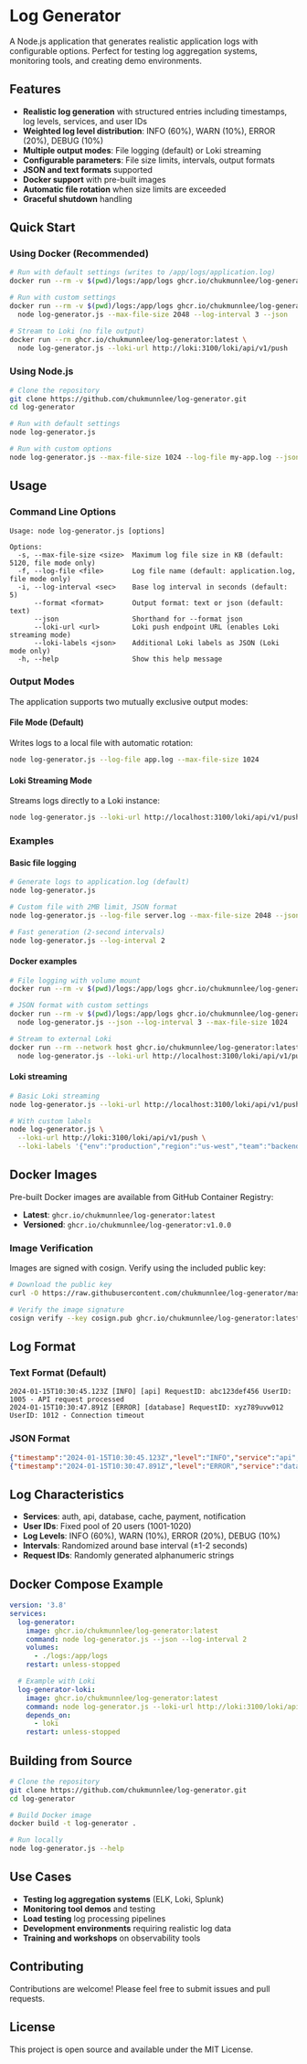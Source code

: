 # Log Generator

A Node.js application that generates realistic application logs with configurable options. Perfect for testing log aggregation systems, monitoring tools, and creating demo environments.

## Features

- **Realistic log generation** with structured entries including timestamps, log levels, services, and user IDs
- **Weighted log level distribution**: INFO (60%), WARN (10%), ERROR (20%), DEBUG (10%)
- **Multiple output modes**: File logging (default) or Loki streaming
- **Configurable parameters**: File size limits, intervals, output formats
- **JSON and text formats** supported
- **Docker support** with pre-built images
- **Automatic file rotation** when size limits are exceeded
- **Graceful shutdown** handling

## Quick Start

### Using Docker (Recommended)

```bash
# Run with default settings (writes to /app/logs/application.log)
docker run --rm -v $(pwd)/logs:/app/logs ghcr.io/chukmunnlee/log-generator:latest

# Run with custom settings
docker run --rm -v $(pwd)/logs:/app/logs ghcr.io/chukmunnlee/log-generator:latest \
  node log-generator.js --max-file-size 2048 --log-interval 3 --json

# Stream to Loki (no file output)
docker run --rm ghcr.io/chukmunnlee/log-generator:latest \
  node log-generator.js --loki-url http://loki:3100/loki/api/v1/push
```

### Using Node.js

```bash
# Clone the repository
git clone https://github.com/chukmunnlee/log-generator.git
cd log-generator

# Run with default settings
node log-generator.js

# Run with custom options
node log-generator.js --max-file-size 1024 --log-file my-app.log --json
```

## Usage

### Command Line Options

```
Usage: node log-generator.js [options]

Options:
  -s, --max-file-size <size>  Maximum log file size in KB (default: 5120, file mode only)
  -f, --log-file <file>       Log file name (default: application.log, file mode only)
  -i, --log-interval <sec>    Base log interval in seconds (default: 5)
      --format <format>       Output format: text or json (default: text)
      --json                  Shorthand for --format json
      --loki-url <url>        Loki push endpoint URL (enables Loki streaming mode)
      --loki-labels <json>    Additional Loki labels as JSON (Loki mode only)
  -h, --help                  Show this help message
```

### Output Modes

The application supports two mutually exclusive output modes:

#### File Mode (Default)
Writes logs to a local file with automatic rotation:
```bash
node log-generator.js --log-file app.log --max-file-size 1024
```

#### Loki Streaming Mode
Streams logs directly to a Loki instance:
```bash
node log-generator.js --loki-url http://localhost:3100/loki/api/v1/push
```

### Examples

#### Basic file logging
```bash
# Generate logs to application.log (default)
node log-generator.js

# Custom file with 2MB limit, JSON format
node log-generator.js --log-file server.log --max-file-size 2048 --json

# Fast generation (2-second intervals)
node log-generator.js --log-interval 2
```

#### Docker examples
```bash
# File logging with volume mount
docker run --rm -v $(pwd)/logs:/app/logs ghcr.io/chukmunnlee/log-generator:latest

# JSON format with custom settings
docker run --rm -v $(pwd)/logs:/app/logs ghcr.io/chukmunnlee/log-generator:latest \
  node log-generator.js --json --log-interval 3 --max-file-size 1024

# Stream to external Loki
docker run --rm --network host ghcr.io/chukmunnlee/log-generator:latest \
  node log-generator.js --loki-url http://localhost:3100/loki/api/v1/push
```

#### Loki streaming
```bash
# Basic Loki streaming
node log-generator.js --loki-url http://localhost:3100/loki/api/v1/push

# With custom labels
node log-generator.js \
  --loki-url http://loki:3100/loki/api/v1/push \
  --loki-labels '{"env":"production","region":"us-west","team":"backend"}'
```

## Docker Images

Pre-built Docker images are available from GitHub Container Registry:

- **Latest**: `ghcr.io/chukmunnlee/log-generator:latest`
- **Versioned**: `ghcr.io/chukmunnlee/log-generator:v1.0.0`

### Image Verification

Images are signed with cosign. Verify using the included public key:

```bash
# Download the public key
curl -O https://raw.githubusercontent.com/chukmunnlee/log-generator/master/cosign.pub

# Verify the image signature
cosign verify --key cosign.pub ghcr.io/chukmunnlee/log-generator:latest
```

## Log Format

### Text Format (Default)
```
2024-01-15T10:30:45.123Z [INFO] [api] RequestID: abc123def456 UserID: 1005 - API request processed
2024-01-15T10:30:47.891Z [ERROR] [database] RequestID: xyz789uvw012 UserID: 1012 - Connection timeout
```

### JSON Format
```json
{"timestamp":"2024-01-15T10:30:45.123Z","level":"INFO","service":"api","requestId":"abc123def456","userId":1005,"message":"API request processed"}
{"timestamp":"2024-01-15T10:30:47.891Z","level":"ERROR","service":"database","requestId":"xyz789uvw012","userId":1012,"message":"Connection timeout"}
```

## Log Characteristics

- **Services**: auth, api, database, cache, payment, notification
- **User IDs**: Fixed pool of 20 users (1001-1020)
- **Log Levels**: INFO (60%), WARN (10%), ERROR (20%), DEBUG (10%)
- **Intervals**: Randomized around base interval (±1-2 seconds)
- **Request IDs**: Randomly generated alphanumeric strings

## Docker Compose Example

```yaml
version: '3.8'
services:
  log-generator:
    image: ghcr.io/chukmunnlee/log-generator:latest
    command: node log-generator.js --json --log-interval 2
    volumes:
      - ./logs:/app/logs
    restart: unless-stopped

  # Example with Loki
  log-generator-loki:
    image: ghcr.io/chukmunnlee/log-generator:latest
    command: node log-generator.js --loki-url http://loki:3100/loki/api/v1/push --json
    depends_on:
      - loki
    restart: unless-stopped
```

## Building from Source

```bash
# Clone the repository
git clone https://github.com/chukmunnlee/log-generator.git
cd log-generator

# Build Docker image
docker build -t log-generator .

# Run locally
node log-generator.js --help
```

## Use Cases

- **Testing log aggregation systems** (ELK, Loki, Splunk)
- **Monitoring tool demos** and testing
- **Load testing** log processing pipelines
- **Development environments** requiring realistic log data
- **Training and workshops** on observability tools

## Contributing

Contributions are welcome! Please feel free to submit issues and pull requests.

## License

This project is open source and available under the MIT License.